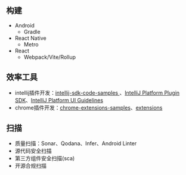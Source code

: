 ## 构建

- Android
    - Gradle
- React Native
    - Metro
- React
    - Webpack/Vite/Rollup
 
## 效率工具

- intellij插件开发：[intellij-sdk-code-samples
](https://github.com/JetBrains/intellij-sdk-code-samples)、[IntelliJ Platform Plugin SDK](https://plugins.jetbrains.com/docs/intellij/kotlin-ui-dsl.html#layout-structure)、[IntelliJ Platform UI Guidelines](https://jetbrains.design/intellij/)
- chrome插件开发：[chrome-extensions-samples](https://github.com/GoogleChrome/chrome-extensions-samples)、[extensions](https://developer.chrome.com/docs/extensions/mv3/)

## 扫描
- 质量扫描：Sonar、Qodana、Infer、Android Linter
- 源代码安全扫描
- 第三方组件安全扫描(sca)
- 开源合规扫描
